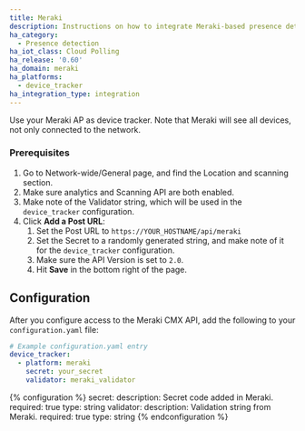 ```yaml
---
title: Meraki
description: Instructions on how to integrate Meraki-based presence detection into Home Assistant.
ha_category:
  - Presence detection
ha_iot_class: Cloud Polling
ha_release: '0.60'
ha_domain: meraki
ha_platforms:
  - device_tracker
ha_integration_type: integration
---
```


Use your Meraki AP as device tracker. Note that Meraki will see all devices, not only connected to the network.

### Prerequisites

1. Go to Network-wide/General page, and find the Location and scanning section.
2. Make sure analytics and Scanning API are both enabled.
3. Make note of the Validator string, which will be used in the `device_tracker` configuration.
4. Click **Add a Post URL**:
   1. Set the Post URL to `https://YOUR_HOSTNAME/api/meraki`
   2. Set the Secret to a randomly generated string, and make note of it for the `device_tracker` configuration.
   3. Make sure the API Version is set to `2.0`.
   4. Hit **Save** in the bottom right of the page.

## Configuration

After you configure access to the Meraki CMX API, add the following to your `configuration.yaml` file:

```yaml
# Example configuration.yaml entry
device_tracker:
  - platform: meraki
    secret: your_secret
    validator: meraki_validator
```

{% configuration %}
  secret:
    description: Secret code added in Meraki.
    required: true
    type: string
  validator:
    description: Validation string from Meraki.
    required: true
    type: string
{% endconfiguration %}
